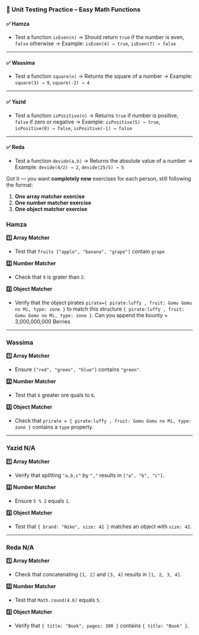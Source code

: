 
### 🧪 Unit Testing Practice – Easy Math Functions

#### ✅ **Hamza**

* Test a function `isEven(n)`
  → Should return `true` if the number is even, `false` otherwise
  → Example: `isEven(4) → true`, `isEven(7) → false`

---

#### ✅ **Wassima**

* Test a function `square(n)`
  → Returns the square of a number
  → Example: `square(3) → 9`, `square(-2) → 4`

---

#### ✅ **Yazid**

* Test a function `isPositive(n)`
  → Returns `true` if number is positive, `false` if zero or negative
  → Example: `isPositive(5) → true`, `isPositive(0) → false`, `isPositive(-1) → false`

---

#### ✅ **Reda**

* Test a function `devide(a,b)`
  → Returns the absolute value of a number
  → Example: `devide(4/2) → 2`, `devide(25/5) → 5`


<!-- other matchers exersises  -->
Got it — you want **completely new** exercises for each person, still following the format:

1. **One array matcher exercise**
2. **One number matcher exercise**
3. **One object matcher exercise**



### **Hamza**

**1️⃣ Array Matcher**

* Test that `fruits ["apple", "banana", "grape"]` contain `grape` 

**2️⃣ Number Matcher**

* Check that `9` is grater than  `2`.

**3️⃣ Object Matcher**

* Verify that the object pirates `pirate={ pirate:luffy , fruit: Gomu Gomu no Mi, type: zone }` to match this structure  `{ pirate:luffy , fruit: Gomu Gomu no Mi, type: zone }`.
Can you append the bounty = 3,000,000,000 Berries

---

### **Wassima**

**1️⃣ Array Matcher**

* Ensure `["red", "green", "blue"]` contains `"green"`.

**2️⃣ Number Matcher**

* Test that `6` greater ore quals to  `6`.

**3️⃣ Object Matcher**

* Check that `prirate = { pirate:luffy , fruit: Gomu Gomu no Mi, type: zone }` contains a `type` property.

---

### **Yazid** N/A

**1️⃣ Array Matcher**

* Verify that splitting `"a,b,c"` by `","` results in `["a", "b", "c"]`.

**2️⃣ Number Matcher**

* Ensure `5 % 2` equals `1`.

**3️⃣ Object Matcher**

* Test that `{ brand: "Nike", size: 42 }` matches an object with `size: 42`.

---

### **Reda** N/A

**1️⃣ Array Matcher**

* Check that concatenating `[1, 2]` and `[3, 4]` results in `[1, 2, 3, 4]`.

**2️⃣ Number Matcher**

* Test that `Math.round(4.6)` equals `5`.

**3️⃣ Object Matcher**

* Verify that `{ title: "Book", pages: 300 }` contains `{ title: "Book" }`.


